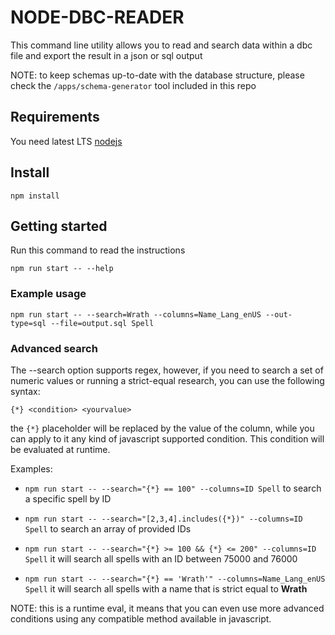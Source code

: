 # NODE-DBC-READER

This command line utility allows you to read and search data within a dbc file and export the result in a json or sql output

NOTE: to keep schemas up-to-date with the database structure, please check the `/apps/schema-generator` tool included in this repo

## Requirements

You need latest LTS [nodejs](https://nodejs.org/en/)

## Install

`npm install`

## Getting started

Run this command to read the instructions

`npm run start -- --help`

### Example usage

`npm run start -- --search=Wrath --columns=Name_Lang_enUS --out-type=sql --file=output.sql Spell`

### Advanced search

The --search option supports regex, however, if you need to search a set of numeric values or running a strict-equal research, you can use the following syntax:

`{*} <condition> <yourvalue>`

the `{*}` placeholder will be replaced by the value of the column, while you can apply to it any kind of javascript supported condition. This condition will be evaluated at runtime.

Examples:

* `npm run start -- --search="{*} == 100" --columns=ID Spell` to search a specific spell by ID

* `npm run start -- --search="[2,3,4].includes({*})" --columns=ID Spell` to search an array of provided IDs

* `npm run start -- --search="{*} >= 100 && {*} <= 200" --columns=ID Spell` it will search all spells with an ID between 75000 and 76000

* `npm run start -- --search="{*} == 'Wrath'" --columns=Name_Lang_enUS Spell` it will search all spells with a name that is strict equal to **Wrath**

NOTE: this is a runtime eval, it means that you can even use more advanced conditions using any compatible method available in javascript.
